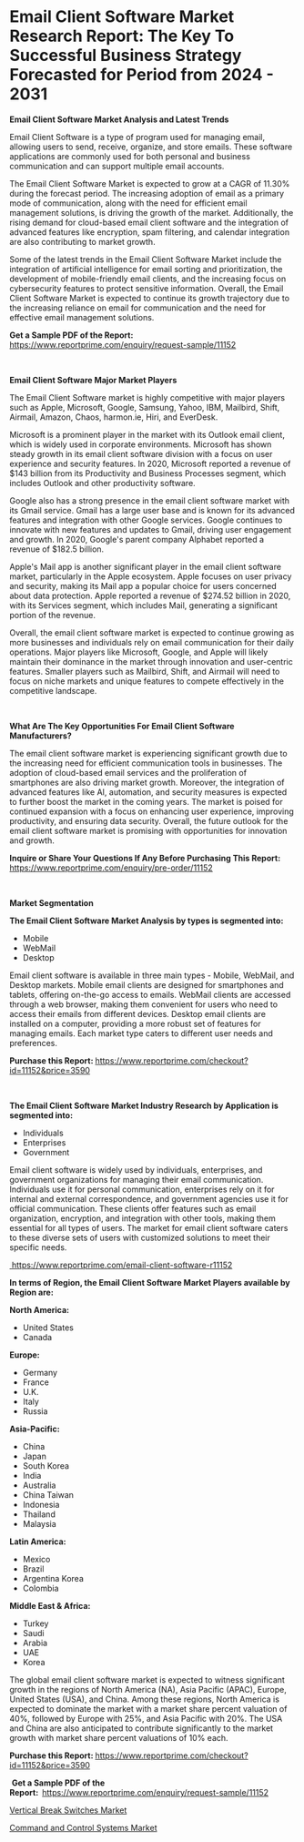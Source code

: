 <p><h1>Email Client Software Market Research Report: The Key To Successful Business Strategy Forecasted for Period from 2024 - 2031</h1></p><p><strong>Email Client Software Market Analysis and Latest Trends</strong></p>
<p><p>Email Client Software is a type of program used for managing email, allowing users to send, receive, organize, and store emails. These software applications are commonly used for both personal and business communication and can support multiple email accounts.</p><p>The Email Client Software Market is expected to grow at a CAGR of 11.30% during the forecast period. The increasing adoption of email as a primary mode of communication, along with the need for efficient email management solutions, is driving the growth of the market. Additionally, the rising demand for cloud-based email client software and the integration of advanced features like encryption, spam filtering, and calendar integration are also contributing to market growth.</p><p>Some of the latest trends in the Email Client Software Market include the integration of artificial intelligence for email sorting and prioritization, the development of mobile-friendly email clients, and the increasing focus on cybersecurity features to protect sensitive information. Overall, the Email Client Software Market is expected to continue its growth trajectory due to the increasing reliance on email for communication and the need for effective email management solutions.</p></p>
<p><strong>Get a Sample PDF of the Report:&nbsp;</strong> <a href="https://www.reportprime.com/enquiry/request-sample/11152">https://www.reportprime.com/enquiry/request-sample/11152</a></p>
<p>&nbsp;</p>
<p><strong>Email Client Software Major Market Players</strong></p>
<p><p>The Email Client Software market is highly competitive with major players such as Apple, Microsoft, Google, Samsung, Yahoo, IBM, Mailbird, Shift, Airmail, Amazon, Chaos, harmon.ie, Hiri, and EverDesk.</p><p>Microsoft is a prominent player in the market with its Outlook email client, which is widely used in corporate environments. Microsoft has shown steady growth in its email client software division with a focus on user experience and security features. In 2020, Microsoft reported a revenue of $143 billion from its Productivity and Business Processes segment, which includes Outlook and other productivity software.</p><p>Google also has a strong presence in the email client software market with its Gmail service. Gmail has a large user base and is known for its advanced features and integration with other Google services. Google continues to innovate with new features and updates to Gmail, driving user engagement and growth. In 2020, Google's parent company Alphabet reported a revenue of $182.5 billion.</p><p>Apple's Mail app is another significant player in the email client software market, particularly in the Apple ecosystem. Apple focuses on user privacy and security, making its Mail app a popular choice for users concerned about data protection. Apple reported a revenue of $274.52 billion in 2020, with its Services segment, which includes Mail, generating a significant portion of the revenue.</p><p>Overall, the email client software market is expected to continue growing as more businesses and individuals rely on email communication for their daily operations. Major players like Microsoft, Google, and Apple will likely maintain their dominance in the market through innovation and user-centric features. Smaller players such as Mailbird, Shift, and Airmail will need to focus on niche markets and unique features to compete effectively in the competitive landscape.</p></p>
<p>&nbsp;</p>
<p><strong>What Are The Key Opportunities For Email Client Software Manufacturers?</strong></p>
<p><p>The email client software market is experiencing significant growth due to the increasing need for efficient communication tools in businesses. The adoption of cloud-based email services and the proliferation of smartphones are also driving market growth. Moreover, the integration of advanced features like AI, automation, and security measures is expected to further boost the market in the coming years. The market is poised for continued expansion with a focus on enhancing user experience, improving productivity, and ensuring data security. Overall, the future outlook for the email client software market is promising with opportunities for innovation and growth.</p></p>
<p><strong>Inquire or Share Your Questions If Any Before Purchasing This Report:</strong> <a href="https://www.reportprime.com/enquiry/pre-order/11152">https://www.reportprime.com/enquiry/pre-order/11152</a></p>
<p>&nbsp;</p>
<p><strong>Market Segmentation</strong></p>
<p><strong>The Email Client Software Market Analysis by types is segmented into:</strong></p>
<p><ul><li>Mobile</li><li>WebMail</li><li>Desktop</li></ul></p>
<p><p>Email client software is available in three main types - Mobile, WebMail, and Desktop markets. Mobile email clients are designed for smartphones and tablets, offering on-the-go access to emails. WebMail clients are accessed through a web browser, making them convenient for users who need to access their emails from different devices. Desktop email clients are installed on a computer, providing a more robust set of features for managing emails. Each market type caters to different user needs and preferences.</p></p>
<p><strong>Purchase this Report:&nbsp;</strong><a href="https://www.reportprime.com/checkout?id=11152&price=3590">https://www.reportprime.com/checkout?id=11152&price=3590</a></p>
<p>&nbsp;</p>
<p><strong>The Email Client Software Market Industry Research by Application is segmented into:</strong></p>
<p><ul><li>Individuals</li><li>Enterprises</li><li>Government</li></ul></p>
<p><p>Email client software is widely used by individuals, enterprises, and government organizations for managing their email communication. Individuals use it for personal communication, enterprises rely on it for internal and external correspondence, and government agencies use it for official communication. These clients offer features such as email organization, encryption, and integration with other tools, making them essential for all types of users. The market for email client software caters to these diverse sets of users with customized solutions to meet their specific needs.</p></p>
<p><a href="https://www.reportprime.com/email-client-software-r11152">&nbsp;https://www.reportprime.com/email-client-software-r11152</a></p>
<p><strong>In terms of Region, the Email Client Software Market Players available by Region are:</strong></p>
<p>
    <p> <strong> North America: </strong>
        <ul>
            <li>United States</li>
            <li>Canada</li>
        </ul>
        </p> 
    <p> <strong> Europe: </strong>
        <ul>
            <li>Germany</li>
            <li>France</li>
            <li>U.K.</li>
            <li>Italy</li>
            <li>Russia</li>
        </ul>
        </p> 
    <p> <strong> Asia-Pacific: </strong>
        <ul>
            <li>China</li>
            <li>Japan</li>
            <li>South Korea</li>
            <li>India</li>
            <li>Australia</li>
            <li>China Taiwan</li>
            <li>Indonesia</li>
            <li>Thailand</li>
            <li>Malaysia</li>
        </ul>
        </p> 
    <p> <strong> Latin America: </strong>
        <ul>
            <li>Mexico</li>
            <li>Brazil</li>
            <li>Argentina Korea</li>
            <li>Colombia</li>
        </ul>
        </p> 
    <p> <strong> Middle East & Africa: </strong>
        <ul>
            <li>Turkey</li>
            <li>Saudi</li>
            <li>Arabia</li>
            <li>UAE</li>
            <li>Korea</li>
        </ul>
    </p>
    </p>
<p><p>The global email client software market is expected to witness significant growth in the regions of North America (NA), Asia Pacific (APAC), Europe, United States (USA), and China. Among these regions, North America is expected to dominate the market with a market share percent valuation of 40%, followed by Europe with 25%, and Asia Pacific with 20%. The USA and China are also anticipated to contribute significantly to the market growth with market share percent valuations of 10% each.</p></p>
<p><strong>Purchase this Report: </strong><a href="https://www.reportprime.com/checkout?id=11152&price=3590">https://www.reportprime.com/checkout?id=11152&price=3590</a></p>
<p>&nbsp;<strong>Get a Sample PDF of the Report:&nbsp;&nbsp;</strong><a href="https://www.reportprime.com/enquiry/request-sample/11152">https://www.reportprime.com/enquiry/request-sample/11152</a></p>
<p><strong></strong></p>
<p><p><a href="https://scarlet-rocket-c63.notion.site/Vertical-Break-Switches-Market-Trends-and-Market-Analysis-forecasted-for-period-2024-2031-791532b37ff5434cbe84314b63d42c83">Vertical Break Switches Market</a></p><p><a href="https://github.com/GroverBarry/Market-Research-Report-List-4/blob/main/command-and-control-systems-market.md">Command and Control Systems Market</a></p></p>